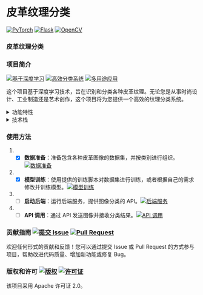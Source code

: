 # 皮革纹理分类
[![PyTorch](https://img.shields.io/badge/PyTorch-v1.9.0-%237732a8)](https://pytorch.org/)
[![Flask](https://img.shields.io/badge/Flask-v2.0-%2348c35e)](https://flask.palletsprojects.com/)
[![OpenCV](https://img.shields.io/badge/OpenCV-v4.5.3-%23fefefe)](https://opencv.org/)

### 皮革纹理分类 
### 项目简介 
[![基于深度学习](https://img.shields.io/badge/基于-深度学习-blueviolet)](深度学习链接)
[![高效分类系统](https://img.shields.io/badge/高效分类系统-提供-orange)](分类系统链接)
[![多用途应用](https://img.shields.io/badge/多用途-适用-success)](多用途链接)

这个项目基于深度学习技术，旨在识别和分类各种皮革纹理。无论您是从事时尚设计、工业制造还是艺术创作，这个项目将为您提供一个高效的纹理分类系统。



<details>

<summary>功能特性 </summary>


[![图像识别](https://img.shields.io/badge/图像识别-支持-brightgreen)](功能详情链接)
[![多类别分类](https://img.shields.io/badge/多类别分类-支持-blue)](功能详情链接)
[![模型训练和优化](https://img.shields.io/badge/模型训练和优化-提供训练脚本-red)](功能详情链接)
[![易用性](https://img.shields.io/badge/易用性-简洁易用-yellow)](功能详情链接)

- **图像识别分类**：使用深度学习模型对皮革图像进行分类，识别各种皮革类型，如皮质、人造皮革、动物皮革等。  
- **多类别分类**：支持多个类别的皮革分类，提高系统对不同种类皮革的准确性和普适性。  
- **模型训练和优化**：提供训练脚本和工具，以便用户能够根据自己的数据集对模型进行训练和优化。   
- **易用性**：提供简洁易用的 API 和界面，使其他开发者能够轻松地集成此分类系统到自己的应用中。  

</details>

<details>
<summary>技术栈</summary>

[![PyTorch](https://img.shields.io/badge/PyTorch-v1.9.0-%237732a8)](https://pytorch.org/)
[![Flask](https://img.shields.io/badge/Flask-v2.0-%2348c35e)](https://flask.palletsprojects.com/)
[![OpenCV](https://img.shields.io/badge/OpenCV-v4.5.3-%23fefefe)](https://opencv.org/)
[![构建状态](https://img.shields.io/badge/构建状态-passing-brightgreen)](构建状态链接)

- **深度学习模型**：采用 Pytorch 搭建卷积神经网络 (CNN) 模型进行图像分类。  
- **Python 后端**：使用 Flask 框架构建简单易用的后端 API。  
- **图像处理工具**：使用 OpenCV 等库进行图像处理和预处理。

</details>

### 使用方法

1. - [x] **数据准备**：准备包含各种皮革图像的数据集，并按类别进行组织。[![数据准备](https://img.shields.io/badge/详细说明-orange)](数据准备链接)    
2. - [x] **模型训练**：使用提供的训练脚本对数据集进行训练，或者根据自己的需求修改并训练模型。[![模型训练](https://img.shields.io/badge/使用指南-red)](模型训练链接)    
3. - [ ] **启动后端**：运行后端服务，提供图像分类的 API。[![后端服务](https://img.shields.io/badge/后端服务-启动指南-blue)](后端服务链接)    
4. - [ ] **API 调用**：通过 API 发送图像并接收分类结果。[![API 调用](https://img.shields.io/badge/API%20调用-示例代码-lightgrey)](API调用链接) 
### 贡献指南 [![提交 Issue](https://img.shields.io/badge/提交-Issue-9cf)](提交Issue链接) [![Pull Request](https://img.shields.io/badge/Pull%20Request-贡献代码-brightgreen)](PR链接)

欢迎任何形式的贡献和反馈！您可以通过提交 Issue 或 Pull Request 的方式参与项目，帮助改进代码质量、增加新功能或修复 Bug。

### 版权和许可 [![版权](https://img.shields.io/badge/版权-Duncan_Dong-orange)](版权链接) [![许可证](https://img.shields.io/badge/许可证-Apache%202.0-green)](许可证链接)

该项目采用 Apache 许可证 2.0。
